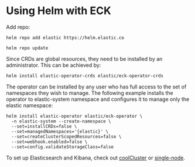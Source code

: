 # Using Helm with ECK

Add repo:

`helm repo add elastic https://helm.elastic.co`

`helm repo update`

Since CRDs are global resources, they need to be installed by an administrator. This can be achieved by:

`helm install elastic-operator-crds elastic/eck-operator-crds`

The operator can be installed by any user who has full access to the set of namespaces they wish to manage. The following example installs the operator to elastic-system namespace and configures it to manage only the elastic namespace:

```
helm install elastic-operator elastic/eck-operator \
  -n elastic-system --create-namespace \
  --set=installCRDs=false \
  --set=managedNamespaces='{elastic}' \
  --set=createClusterScopedResources=false \
  --set=webhook.enabled=false \
  --set=config.validateStorageClass=false
```

To set up Elasticsearch and Kibana, check out [coolCluster](../coolcluster/) or [single-node](../single-node/).
